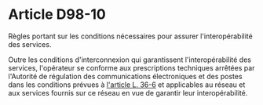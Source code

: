 # Article D98-10

Règles portant sur les conditions nécessaires pour assurer l'interopérabilité des services. 

Outre les conditions d'interconnexion qui garantissent l'interopérabilité des services, l'opérateur se conforme aux prescriptions techniques arrêtées par l'Autorité de régulation des communications électroniques et des postes dans les conditions prévues à [l'article L. 36-6][1] et applicables au réseau et aux services fournis sur ce réseau en vue de garantir leur interopérabilité.

 [1]: /affichCodeArticle.do?cidTexte=LEGITEXT000006070987&idArticle=LEGIARTI000006465843&dateTexte=&categorieLien=cid